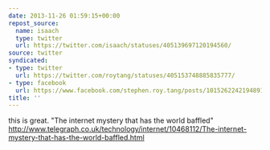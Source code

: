 ```yaml
---
date: 2013-11-26 01:59:15+00:00
repost_source:
  name: isaach
  type: twitter
  url: https://twitter.com/isaach/statuses/405139697120194560/
source: twitter
syndicated:
- type: twitter
  url: https://twitter.com/roytang/statuses/405153748885835777/
- type: facebook
  url: https://www.facebook.com/stephen.roy.tang/posts/10152622421948912
title: ''
---
```


this is great. "The internet mystery that has the world baffled" http://www.telegraph.co.uk/technology/internet/10468112/The-internet-mystery-that-has-the-world-baffled.html